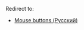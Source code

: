 Redirect to:

*   [Mouse buttons (Русский)](/index.php/Mouse_buttons_(%D0%A0%D1%83%D1%81%D1%81%D0%BA%D0%B8%D0%B9) "Mouse buttons (Русский)")